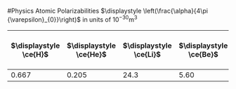 #Physics 
Atomic Polarizabilities $\displaystyle \left(\frac{\alpha}{4\pi {\varepsilon}_{0}}\right)$ in units of $\displaystyle 10^{-30}\mathrm{m^{3}}$

| $\displaystyle \ce{H}$ | $\displaystyle \ce{He}$ | $\displaystyle \ce{Li}$ | $\displaystyle \ce{Be}$ | $\displaystyle \ce{C}$ | $\displaystyle \ce{Ne}$ | $\displaystyle \ce{}$ $\displaystyle \ce{Na}$ | $\displaystyle \ce{Ar}$ | $\displaystyle \ce{K}$ | $\displaystyle \ce{Cs}$ |
| ---------------------- | ----------------------- | ----------------------- | ----------------------- | ---------------------- | ----------------------- | --------------------------------------------- | ----------------------- | ---------------------- | ----------------------- |
| 0.667                  | 0.205                   | 24.3                    | 5.60                    | 1.67                   | 0.396                   | 24.1                                          | 1.64                    | 43.4                   | 59.4                    |
